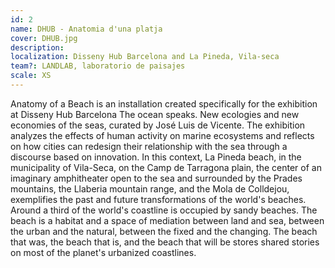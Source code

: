 ```yaml
---
id: 2
name: DHUB - Anatomia d'una platja
cover: DHUB.jpg
description:
localization: Disseny Hub Barcelona and La Pineda, Vila-seca
team?: LANDLAB, laboratorio de paisajes
scale: XS
---
```


Anatomy of a Beach is an installation created specifically for the exhibition at Disseny Hub Barcelona The ocean speaks. New ecologies and new economies of the seas, curated by José Luis de Vicente. The exhibition analyzes the effects of human activity on marine ecosystems and reflects on how cities can redesign their relationship with the sea through a discourse based on innovation.
In this context, La Pineda beach, in the municipality of Vila-Seca, on the Camp de Tarragona plain, the center of an imaginary amphitheater open to the sea and surrounded by the Prades mountains, the Llaberia mountain range, and the Mola de Colldejou, exemplifies the past and future transformations of the world's beaches. Around a third of the world's coastline is occupied by sandy beaches. The beach is a habitat and a space of mediation between land and sea, between the urban and the natural, between the fixed and the changing. The beach that was, the beach that is, and the beach that will be stores shared stories on most of the planet's urbanized coastlines.
